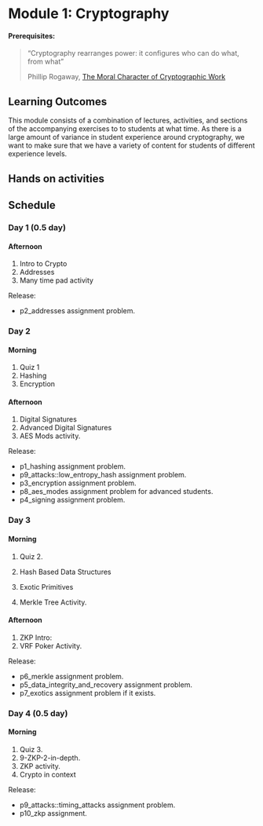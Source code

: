 # Module 1: Cryptography

#### Prerequisites:

> “Cryptography rearranges power: it configures who can do what, from what”
>
> Phillip Rogaway, [The Moral Character of Cryptographic Work](https://eprint.iacr.org/2015/1162.pdf)

## Learning Outcomes

This module consists of a combination of lectures, activities, and sections of the accompanying exercises to to students at what time.
As there is a large amount of variance in student experience around cryptography, we want to make sure that we have a variety of content for students of different experience levels.


## Hands on activities

## Schedule

### Day 1 (0.5 day)

#### Afternoon

1. Intro to Crypto
1. Addresses
1. Many time pad activity

Release:
- p2_addresses assignment problem.

### Day 2

#### Morning

1. Quiz 1
1. Hashing
1. Encryption

#### Afternoon

1. Digital Signatures
1. Advanced Digital Signatures
1. AES Mods activity.

Release:
- p1_hashing assignment problem.
- p9_attacks::low_entropy_hash assignment problem.
- p3_encryption assignment problem.
- p8_aes_modes assignment problem for advanced students.
- p4_signing assignment problem.

### Day 3

#### Morning

1. Quiz 2.
1. Hash Based Data Structures
1. Exotic Primitives

1. Merkle Tree Activity.

#### Afternoon

1. ZKP Intro:
1. VRF Poker Activity.

Release:
- p6_merkle assignment problem.
- p5_data_integrity_and_recovery assignment problem.
- p7_exotics assignment problem if it exists.

### Day 4 (0.5 day)

#### Morning

1. Quiz 3.
1. 9-ZKP-2-in-depth.
1. ZKP activity.
1. Crypto in context

Release:
- p9_attacks::timing_attacks assignment problem.
- p10_zkp assignment.